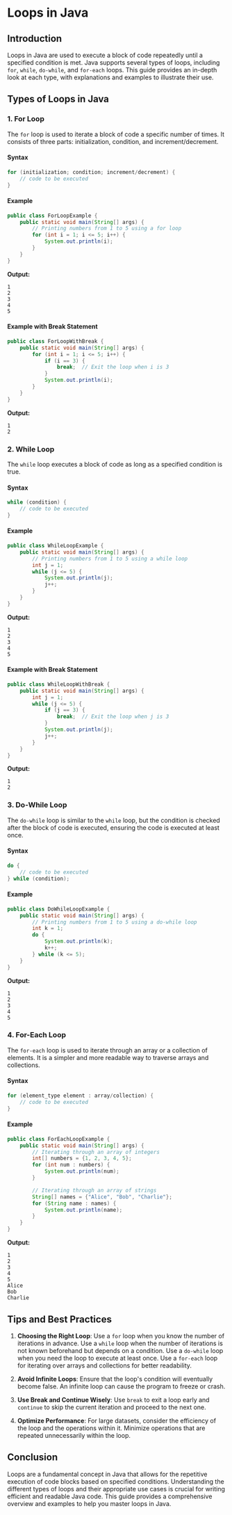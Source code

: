 # Loops in Java

## Introduction

Loops in Java are used to execute a block of code repeatedly until a specified condition is met. Java supports several types of loops, including `for`, `while`, `do-while`, and `for-each` loops. This guide provides an in-depth look at each type, with explanations and examples to illustrate their use.

## Types of Loops in Java

### 1. For Loop

The `for` loop is used to iterate a block of code a specific number of times. It consists of three parts: initialization, condition, and increment/decrement.

#### Syntax

```java
for (initialization; condition; increment/decrement) {
    // code to be executed
}
```

#### Example

```java
public class ForLoopExample {
    public static void main(String[] args) {
        // Printing numbers from 1 to 5 using a for loop
        for (int i = 1; i <= 5; i++) {
            System.out.println(i);
        }
    }
}
```

**Output:**

```
1
2
3
4
5
```

#### Example with Break Statement

```java
public class ForLoopWithBreak {
    public static void main(String[] args) {
        for (int i = 1; i <= 5; i++) {
            if (i == 3) {
                break;  // Exit the loop when i is 3
            }
            System.out.println(i);
        }
    }
}
```

**Output:**

```
1
2
```

### 2. While Loop

The `while` loop executes a block of code as long as a specified condition is true.

#### Syntax

```java
while (condition) {
    // code to be executed
}
```

#### Example

```java
public class WhileLoopExample {
    public static void main(String[] args) {
        // Printing numbers from 1 to 5 using a while loop
        int j = 1;
        while (j <= 5) {
            System.out.println(j);
            j++;
        }
    }
}
```

**Output:**

```
1
2
3
4
5
```

#### Example with Break Statement

```java
public class WhileLoopWithBreak {
    public static void main(String[] args) {
        int j = 1;
        while (j <= 5) {
            if (j == 3) {
                break;  // Exit the loop when j is 3
            }
            System.out.println(j);
            j++;
        }
    }
}
```

**Output:**

```
1
2
```

### 3. Do-While Loop

The `do-while` loop is similar to the `while` loop, 
but the condition is checked after the block of code is executed, ensuring the code is executed at least once.

#### Syntax

```java
do {
    // code to be executed
} while (condition);
```

#### Example

```java
public class DoWhileLoopExample {
    public static void main(String[] args) {
        // Printing numbers from 1 to 5 using a do-while loop
        int k = 1;
        do {
            System.out.println(k);
            k++;
        } while (k <= 5);
    }
}
```

**Output:**

```
1
2
3
4
5
```

### 4. For-Each Loop

The `for-each` loop is used to iterate through an array or a collection of elements. 
It is a simpler and more readable way to traverse arrays and collections.

#### Syntax

```java
for (element_type element : array/collection) {
    // code to be executed
}
```

#### Example

```java
public class ForEachLoopExample {
    public static void main(String[] args) {
        // Iterating through an array of integers
        int[] numbers = {1, 2, 3, 4, 5};
        for (int num : numbers) {
            System.out.println(num);
        }

        // Iterating through an array of strings
        String[] names = {"Alice", "Bob", "Charlie"};
        for (String name : names) {
            System.out.println(name);
        }
    }
}
```

**Output:**

```
1
2
3
4
5
Alice
Bob
Charlie
```

## Tips and Best Practices

1. **Choosing the Right Loop**: Use a `for` loop when you know the number of iterations in advance. Use a `while` loop when the number of iterations is not known beforehand but depends on a condition. Use a `do-while` loop when you need the loop to execute at least once. Use a `for-each` loop for iterating over arrays and collections for better readability.

2. **Avoid Infinite Loops**: Ensure that the loop's condition will eventually become false. An infinite loop can cause the program to freeze or crash.

3. **Use Break and Continue Wisely**: Use `break` to exit a loop early and `continue` to skip the current iteration and proceed to the next one.

4. **Optimize Performance**: For large datasets, consider the efficiency of the loop and the operations within it. Minimize operations that are repeated unnecessarily within the loop.

## Conclusion

Loops are a fundamental concept in Java that allows for the repetitive execution of code blocks based on specified conditions. Understanding the different types of loops and their appropriate use cases is crucial for writing efficient and readable Java code. This guide provides a comprehensive overview and examples to help you master loops in Java.